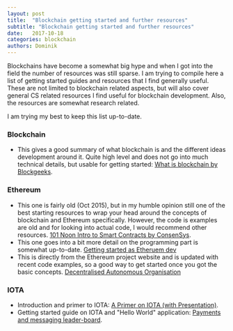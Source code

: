 ```yaml
---
layout: post
title:  "Blockchain getting started and further resources"
subtitle: "Blockchain getting started and further resources"
date:   2017-10-18
categories: blockchain
authors: Dominik
---
```


Blockchains have become a somewhat big hype and when I got into the field the number of resources was still sparse. I am trying to compile here a list of getting started guides and resources that I find generally useful. These are not limited to blockchain related aspects, but will also cover general CS related resources I find useful for blockchain development. Also, the resources are somewhat research related.

I am trying my best to keep this list up-to-date.

### Blockchain
- This gives a good summary of what blockchain is and the different ideas development around it. Quite high level and does not go into much technical details, but usable for getting started: [What is blockchain by Blockgeeks](https://blockgeeks.com/guides/what-is-blockchain-technology/).

### Ethereum
- This one is fairly old (Oct 2015), but in my humble opinion still one of the best starting resources to wrap your head around the concepts of blockchain and Ethereum specifically. However, the code is examples are old and for looking into actual code, I would recommend other resources. [101 Noon Intro to Smart Contracts by ConsenSys](https://medium.com/@ConsenSys/a-101-noob-intro-to-programming-smart-contracts-on-ethereum-695d15c1dab4).
- This one goes into a bit more detail on the programming part is somewhat up-to-date. [Getting started as Etheruem dev](https://hackernoon.com/getting-started-as-an-ethereum-web-developer-9a2a4ab47baf)
- This is directly from the Ethereum project website and is updated with recent code examples, so a good way to get started once you got the basic concepts. [Decentralised Autonomous Organisation](https://ethereum.org/dao)

### IOTA
- Introduction and primer to IOTA: [A Primer on IOTA (with Presentation)](https://blog.iota.org/a-primer-on-iota-with-presentation-e0a6eb2cc621).
- Getting started guide on IOTA and "Hello World" application: [Payments and messaging leader-board](https://learn.iota.org/tutorial/payments-and-messaging-leaderboard).

